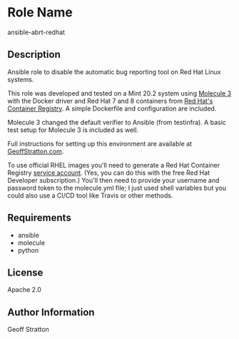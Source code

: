 Role Name
=========
ansible-abrt-redhat

Description
---------------
Ansible role to disable the automatic bug reporting tool on Red Hat Linux systems.

This role was developed and tested on a Mint 20.2 system using [Molecule 3](https://molecule.readthedocs.io/en/latest/) with the Docker driver and Red Hat 7 and 8 containers from [Red Hat's Container Registry](https://catalog.redhat.com/software/containers/explore). A simple Dockerfile and configuration are included.

Molecule 3 changed the default verifier to Ansible (from testinfra). A basic test setup for Molecule 3 is included as well.

Full instructions for setting up this environment are available at [GeoffStratton.com](https://www.geoffstratton.com/test-ansible-roles-molecule-3-and-red-hat-docker-images-linux-mint).

To use official RHEL images you'll need to generate a Red Hat Container Registry [service account](https://access.redhat.com/terms-based-registry/). (Yes, you can do this with the free Red Hat Developer subscription.) You'll then need to provide your username and password token to the molecule.yml file; I just used shell variables but you could also use a CI/CD tool like Travis or other methods.

Requirements
--------------
* ansible
* molecule
* python

License
-------
Apache 2.0

Author Information
------------------
Geoff Stratton
